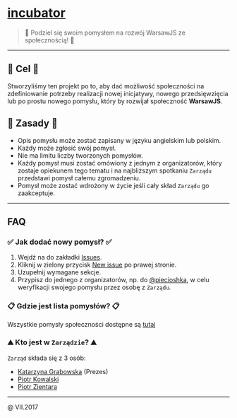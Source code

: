 # [incubator](https://github.com/warsawjs/incubator)

> 💬 Podziel się swoim pomysłem na rozwój WarsawJS ze społecznością! 💬

---

## 💎 Cel 💎

Stworzyliśmy ten projekt po to, aby dać możliwość społeczności na zdefiniowanie
potrzeby realizacji nowej inicjatywy, nowego przedsięwzięcia lub po prostu
nowego pomysłu, który by rozwijał społeczność **WarsawJS**.

## 📃 Zasady 📃

* Opis pomysłu może zostać zapisany w języku angielskim lub polskim.
* Każdy może zgłosić swój pomysł.
* Nie ma limitu liczby tworzonych pomysłów.
* Każdy pomysł musi zostać omówiony z jednym z organizatorów, który zostaje
    opiekunem tego tematu i na najbliższym spotkaniu `Zarządu` przedstawi pomysł
    całemu zgromadzeniu.
* Pomysł może zostać wdrożony w życie jeśli cały skład `Zarządu` go zaakceptuje.

---

## FAQ

### ✅ Jak dodać nowy pomysł? ✅

1. Wejdź na do zakładki [Issues](https://github.com/warsawjs/incubator/issues).
2. Kliknij w zielony przycisk [New issue](https://github.com/warsawjs/incubator/issues/new) po prawej stronie.
3. Uzupełnij wymagane sekcje.
4. Przypisz do jednego z organizatorów, np. do [@piecioshka](https://github.com/piecioshka),
    w celu weryfikacji swojego pomysłu przez osobę z `Zarządu`. 

### 📋 Gdzie jest lista pomysłów? 📋

Wszystkie pomysły społeczności dostępne są [tutaj](https://github.com/warsawjs/incubator/issues?utf8=%E2%9C%93&q=is%3Aissue) 

### ⛰ Kto jest w `Zarządzie`? ⛰

`Zarząd` składa się z 3 osób:

* [Katarzyna Grabowska](https://github.com/kasiarzyna25) (Prezes)
* [Piotr Kowalski](https://github.com/piecioshka)
* [Piotr Zientara](https://github.com/tuhaj)

---

@ VII.2017
